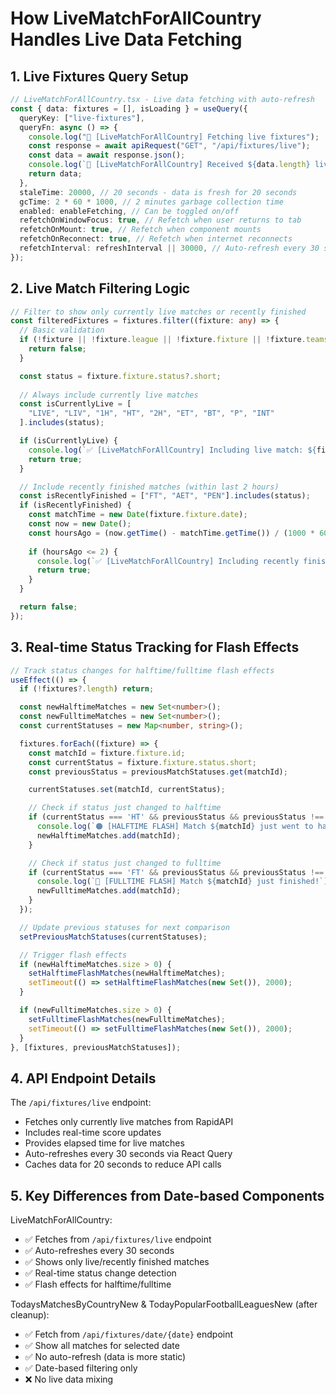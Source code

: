 
# How LiveMatchForAllCountry Handles Live Data Fetching

## 1. Live Fixtures Query Setup

```typescript
// LiveMatchForAllCountry.tsx - Live data fetching with auto-refresh
const { data: fixtures = [], isLoading } = useQuery({
  queryKey: ["live-fixtures"],
  queryFn: async () => {
    console.log("🔴 [LiveMatchForAllCountry] Fetching live fixtures");
    const response = await apiRequest("GET", "/api/fixtures/live");
    const data = await response.json();
    console.log(`🔴 [LiveMatchForAllCountry] Received ${data.length} live fixtures`);
    return data;
  },
  staleTime: 20000, // 20 seconds - data is fresh for 20 seconds
  gcTime: 2 * 60 * 1000, // 2 minutes garbage collection time
  enabled: enableFetching, // Can be toggled on/off
  refetchOnWindowFocus: true, // Refetch when user returns to tab
  refetchOnMount: true, // Refetch when component mounts
  refetchOnReconnect: true, // Refetch when internet reconnects
  refetchInterval: refreshInterval || 30000, // Auto-refresh every 30 seconds
});
```

## 2. Live Match Filtering Logic

```typescript
// Filter to show only currently live matches or recently finished
const filteredFixtures = fixtures.filter((fixture: any) => {
  // Basic validation
  if (!fixture || !fixture.league || !fixture.fixture || !fixture.teams) {
    return false;
  }

  const status = fixture.fixture.status?.short;
  
  // Always include currently live matches
  const isCurrentlyLive = [
    "LIVE", "LIV", "1H", "HT", "2H", "ET", "BT", "P", "INT"
  ].includes(status);

  if (isCurrentlyLive) {
    console.log(`✅ [LiveMatchForAllCountry] Including live match: ${fixture.teams.home.name} vs ${fixture.teams.away.name} (${status})`);
    return true;
  }

  // Include recently finished matches (within last 2 hours)
  const isRecentlyFinished = ["FT", "AET", "PEN"].includes(status);
  if (isRecentlyFinished) {
    const matchTime = new Date(fixture.fixture.date);
    const now = new Date();
    const hoursAgo = (now.getTime() - matchTime.getTime()) / (1000 * 60 * 60);
    
    if (hoursAgo <= 2) {
      console.log(`✅ [LiveMatchForAllCountry] Including recently finished match: ${fixture.teams.home.name} vs ${fixture.teams.away.name}`);
      return true;
    }
  }

  return false;
});
```

## 3. Real-time Status Tracking for Flash Effects

```typescript
// Track status changes for halftime/fulltime flash effects
useEffect(() => {
  if (!fixtures?.length) return;

  const newHalftimeMatches = new Set<number>();
  const newFulltimeMatches = new Set<number>();
  const currentStatuses = new Map<number, string>();

  fixtures.forEach((fixture) => {
    const matchId = fixture.fixture.id;
    const currentStatus = fixture.fixture.status.short;
    const previousStatus = previousMatchStatuses.get(matchId);

    currentStatuses.set(matchId, currentStatus);

    // Check if status just changed to halftime
    if (currentStatus === 'HT' && previousStatus && previousStatus !== 'HT') {
      console.log(`🟠 [HALFTIME FLASH] Match ${matchId} just went to halftime!`);
      newHalftimeMatches.add(matchId);
    }

    // Check if status just changed to fulltime
    if (currentStatus === 'FT' && previousStatus && previousStatus !== 'FT') {
      console.log(`🔵 [FULLTIME FLASH] Match ${matchId} just finished!`);
      newFulltimeMatches.add(matchId);
    }
  });

  // Update previous statuses for next comparison
  setPreviousMatchStatuses(currentStatuses);

  // Trigger flash effects
  if (newHalftimeMatches.size > 0) {
    setHalftimeFlashMatches(newHalftimeMatches);
    setTimeout(() => setHalftimeFlashMatches(new Set()), 2000);
  }

  if (newFulltimeMatches.size > 0) {
    setFulltimeFlashMatches(newFulltimeMatches);
    setTimeout(() => setFulltimeFlashMatches(new Set()), 2000);
  }
}, [fixtures, previousMatchStatuses]);
```

## 4. API Endpoint Details

The `/api/fixtures/live` endpoint:
- Fetches only currently live matches from RapidAPI
- Includes real-time score updates
- Provides elapsed time for live matches
- Auto-refreshes every 30 seconds via React Query
- Caches data for 20 seconds to reduce API calls

## 5. Key Differences from Date-based Components

LiveMatchForAllCountry:
- ✅ Fetches from `/api/fixtures/live` endpoint
- ✅ Auto-refreshes every 30 seconds
- ✅ Shows only live/recently finished matches
- ✅ Real-time status change detection
- ✅ Flash effects for halftime/fulltime

TodaysMatchesByCountryNew & TodayPopularFootballLeaguesNew (after cleanup):
- ✅ Fetch from `/api/fixtures/date/{date}` endpoint
- ✅ Show all matches for selected date
- ✅ No auto-refresh (data is more static)
- ✅ Date-based filtering only
- ❌ No live data mixing
